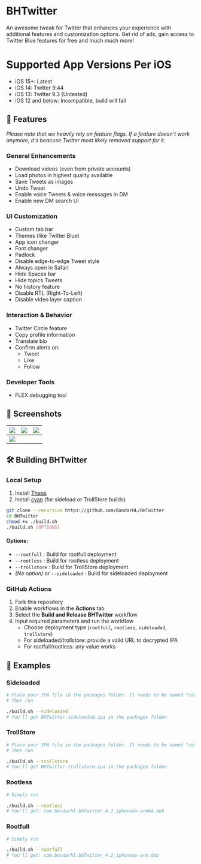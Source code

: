 # BHTwitter

An awesome tweak for Twitter that enhances your experience with additional features and customization options. Get rid of ads, gain access to Twitter Blue features for free and much much more! 

# Supported App Versions Per iOS
- iOS 15+: Latest
- iOS 14: Twitter 9.44
- iOS 13: Twitter 9.3 (Untested)
- iOS 12 and below: Incompatible, build will fail

## 🧩 Features
*Please note that we heavily rely on feature flags. If a feature doesn't work anymore, it's beacuse Twitter most likely removed support for it.*

###  General Enhancements 
- Download videos (even from private accounts)
- Load photos in highest quality available
- Save Tweets as images
- Undo Tweet
- Enable voice Tweets & voice messages in DM
- Enable new DM search UI

###  UI Customization
- Custom tab bar
- Themes (like Twitter Blue)
- App icon changer
- Font changer
- Padlock
- Disable edge-to-edge Tweet style
- Always open in Safari
- Hide Spaces bar
- Hide topics Tweets
- No history feature
- Disable RTL (Right-To-Left)
- Disable video layer caption

###  Interaction & Behavior
- Twitter Circle feature
- Copy profile information
- Translate bio
- Confirm alerts on:
  - Tweet
  - Like
  - Follow

###  Developer Tools
- FLEX debugging tool


## 📸 Screenshots

| ![](1.png) | ![](2.png) | ![](3.png) |
|:----------:|:----------:|:----------:|
| ![](4.png) |


## 🛠 Building BHTwitter

###  Local Setup

1. Install [Theos](https://github.com/theos/theos)
2. Install [cyan](https://github.com/asdfzxcvbn/pyzule-rw) (for sideload or TrollStore builds)

```bash
git clone --recursive https://github.com/BandarHL/BHTwitter
cd BHTwitter
chmod +x ./build.sh
./build.sh [OPTIONS]
```

#### Options:
- `--rootfull` : Build for rootfull deployment
- `--rootless` : Build for rootless deployment
- `--trollstore` : Build for TrollStore deployment
- *(No option)* or `--sideloaded` : Build for sideloaded deployment 


###  GitHub Actions

1. Fork this repository
2. Enable workflows in the **Actions** tab
3. Select the **Build and Release BHTwitter** workflow
4. Input required parameters and run the workflow
   - Choose deployment type (`rootfull`, `rootless`, `sideloaded`, `trollstore`)
   - For sideloaded/trollstore: provide a valid URL to decrypted IPA
   - For rootfull/rootless: any value works


## 🚀 Examples

###  Sideloaded
```bash
# Place your IPA file in the packages folder. It needs to be named "com.atebits.Tweetie2.ipa"
# Then run

./build.sh --sideloaded
# You'll get BHTwitter-sideloaded.ipa in the packages folder.
```

###  TrollStore
```bash
# Place your IPA file in the packages folder. It needs to be named "com.atebits.Tweetie2.ipa"
# Then run

./build.sh --trollstore
# You'll get BHTwitter-trollstore.ipa in the packages folder.
```

###  Rootless
```bash
# Simply run

./build.sh --rootless
# You'll get: com.bandarhl.bhTwitter_4.2_iphoneos-arm64.deb
```

###  Rootfull
```bash
# Simply run

./build.sh --rootfull
# You'll get: com.bandarhl.bhTwitter_4.2_iphoneos-arm.deb
```
